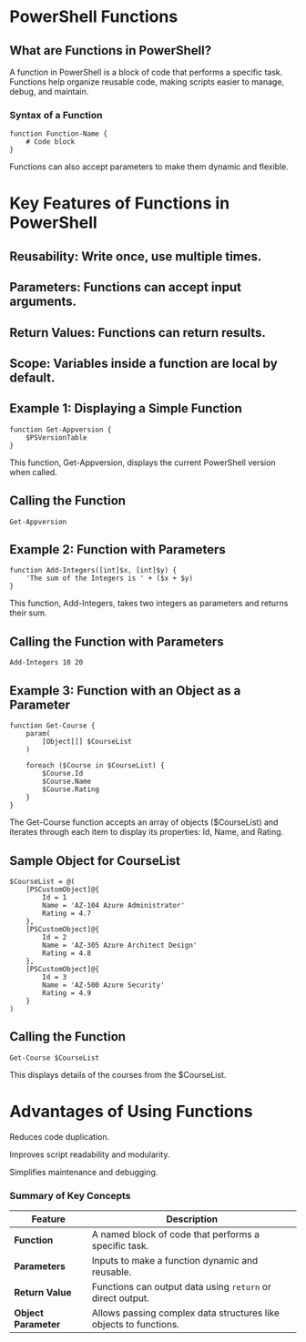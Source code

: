 # PowerShell Functions

## What are Functions in PowerShell?

A function in PowerShell is a block of code that performs a specific task. Functions help organize reusable code, making scripts easier to manage, debug, and maintain.

### Syntax of a Function

```
function Function-Name {
    # Code block
}
```
Functions can also accept parameters to make them dynamic and flexible.

# Key Features of Functions in PowerShell

## Reusability: Write once, use multiple times.
## Parameters: Functions can accept input arguments.
## Return Values: Functions can return results.
## Scope: Variables inside a function are local by default.

## Example 1: Displaying a Simple Function

```
function Get-Appversion {
    $PSVersionTable    
}
```

This function, Get-Appversion, displays the current PowerShell version when called.

## Calling the Function

```
Get-Appversion
```

## Example 2: Function with Parameters

```
function Add-Integers([int]$x, [int]$y) {
    'The sum of the Integers is ' + ($x + $y)
}
```

This function, Add-Integers, takes two integers as parameters and returns their sum.

## Calling the Function with Parameters

```
Add-Integers 10 20
```

## Example 3: Function with an Object as a Parameter

```
function Get-Course {
    param(
        [Object[]] $CourseList
    )
    
    foreach ($Course in $CourseList) {
        $Course.Id
        $Course.Name
        $Course.Rating
    }
}
```

The Get-Course function accepts an array of objects ($CourseList) and iterates through each item to display its properties: Id, Name, and Rating.

## Sample Object for CourseList

```
$CourseList = @(
    [PSCustomObject]@{
        Id = 1
        Name = 'AZ-104 Azure Administrator'
        Rating = 4.7
    },
    [PSCustomObject]@{
        Id = 2
        Name = 'AZ-305 Azure Architect Design'
        Rating = 4.8
    },
    [PSCustomObject]@{
        Id = 3
        Name = 'AZ-500 Azure Security'
        Rating = 4.9
    }
)
```

## Calling the Function

```
Get-Course $CourseList
```

This displays details of the courses from the $CourseList.

# Advantages of Using Functions

Reduces code duplication.

Improves script readability and modularity.

Simplifies maintenance and debugging.


### Summary of Key Concepts

| Feature              | Description                                                       |
|----------------------|-------------------------------------------------------------------|
| **Function**         | A named block of code that performs a specific task.              |
| **Parameters**       | Inputs to make a function dynamic and reusable.                   |
| **Return Value**     | Functions can output data using `return` or direct output.        |
| **Object Parameter** | Allows passing complex data structures like objects to functions. |


